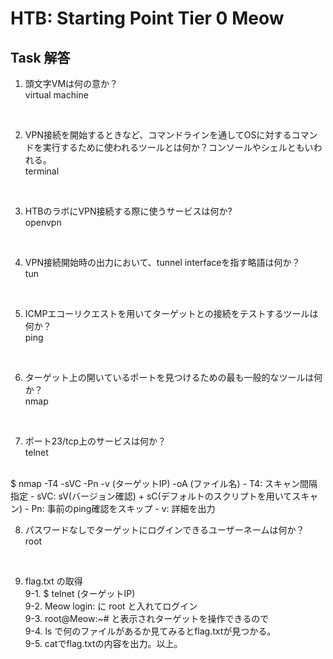# HTB: Starting Point Tier 0 Meow

## Task 解答

1. 頭文字VMは何の意か？  
virtual machine  
<br>

2. VPN接続を開始するときなど、コマンドラインを通してOSに対するコマンドを実行するために使われるツールとは何か？コンソールやシェルともいわれる。  
terminal
<br>

3. HTBのラボにVPN接続する際に使うサービスは何か?  
openvpn
<br>

4. VPN接続開始時の出力において、tunnel interfaceを指す略語は何か？  
tun
<br>

5. ICMPエコーリクエストを用いてターゲットとの接続をテストするツールは何か？  
ping
<br>

6. ターゲット上の開いているポートを見つけるための最も一般的なツールは何か？  
nmap
<br>

7. ポート23/tcp上のサービスは何か？  
telnet  
<br>
$ nmap -T4 -sVC -Pn -v (ターゲットIP) -oA (ファイル名)  
- T4: スキャン間隔指定  
- sVC: sV(バージョン確認) + sC(デフォルトのスクリプトを用いてスキャン)  
- Pn: 事前のping確認をスキップ  
- v: 詳細を出力  
<br>
  
8. パスワードなしでターゲットにログインできるユーザーネームは何か？  
root
<br>
  
9. flag.txt の取得  
9-1. $ telnet (ターゲットIP)  
9-2. Meow login: に root と入れてログイン  
9-3. root@Meow:~# と表示されターゲットを操作できるので  
9-4. ls で何のファイルがあるか見てみるとflag.txtが見つかる。  
9-5. catでflag.txtの内容を出力。以上。
